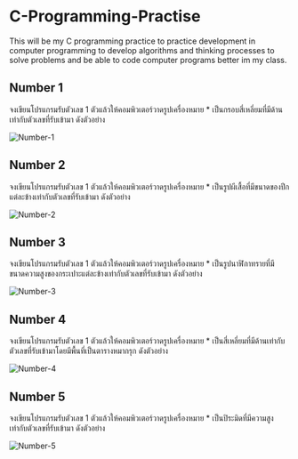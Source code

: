 # C-Programming-Practise
 This will be my C programming practice to practice development in computer programming to develop algorithms and thinking processes to solve problems and be able to code computer programs better im my class.
 
## Number 1
 จงเขียนโปรแกรมรับตัวเลข 1 ตัวแล้วให้คอมพิวเตอร์วาดรูปเครื่องหมาย * เป็นกรอบสี่เหลี่ยมที่มีด้านเท่ากับตัวเลขที่รับเข้ามา ดังตัวอย่าง
 
 ![Number-1](https://user-images.githubusercontent.com/84142253/185423987-af24bfcc-74cf-43bc-8ff7-5783935ee1ab.png)

## Number 2

จงเขียนโปรแกรมรับตัวเลข 1 ตัวแล้วให้คอมพิวเตอร์วาดรูปเครื่องหมาย * เป็นรูปผีเสื้อที่มีขนาดของปีกแต่ละข้างเท่ากับตัวเลขที่รับเข้ามา ดังตัวอย่าง

![Number-2](https://user-images.githubusercontent.com/84142253/185419997-e8384998-d762-490d-8dc1-0d5a4ebecace.png)

## Number 3

จงเขียนโปรแกรมรับตัวเลข 1 ตัวแล้วให้คอมพิวเตอร์วาดรูปเครื่องหมาย * เป็นรูปนาฬิกาทรายที่มีขนาดความสูงของกระเปาะแต่ละข้างเท่ากับตัวเลขที่รับเข้ามา ดังตัวอย่าง

![Number-3](https://user-images.githubusercontent.com/84142253/185426471-6cebf64e-d217-4ed0-a7df-93ae6ff9c779.png)

## Number 4

จงเขียนโปรแกรมรับตัวเลข 1 ตัวแล้วให้คอมพิวเตอร์วาดรูปเครื่องหมาย * เป็นสี่เหลี่ยมที่มีด้านเท่ากับตัวเลขที่รับเข้ามาโดยมีพื้นที่เป็นตารางหมากรุก ดังตัวอย่าง

![Number-4](https://user-images.githubusercontent.com/84142253/185530100-787420f5-2c16-490b-aee7-92c20017315b.png)

## Number 5

จงเขียนโปรแกรมรับตัวเลข 1 ตัวแล้วให้คอมพิวเตอร์วาดรูปเครื่องหมาย * เป็นปิระมิดที่มีความสูงเท่ากับตัวเลขที่รับเข้ามา ดังตัวอย่าง

![Number-5](https://user-images.githubusercontent.com/84142253/185547445-28d8c6f4-0ca0-4e3a-b2db-e29fcff2709e.png)
